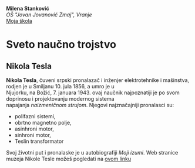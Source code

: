 **Milena Stanković** \
*OŠ "Jovan Jovanović Zmaj", Vranje*  
[Moja škola](https://www.jjzmajvranje.edu.rs)
# Sveto naučno trojstvo 
## Nikola Tesla 
**Nikola Tesla**, čuveni srpski pronalazač i inženjer elektrotehnike i mašinstva, rodjen je u Smiljanu 10. jula 1856, a umro je u   
Njujorku, na Božić, 7. januara 1943. ovaj naučnik najpoznatiji je po svom doprinosu i projektovanju modernog sistema \
napajanja *naizmeničnom strujom*. Njegovi najznačajniji pronalasci su:  

* polifazni sistemi,
* obrtno magnetno polje,
* asinhroni motor,
* sinhroni motor,
* Teslin transformator

    
Svoj životni put i pronalaske je u autobiografiji _Moji izumi_. Web stranice muzeja Nikole Tesle možeš pogledati na [ovom linku](https://sr.wikipedia.org/sr-ec/%D0%9D%D0%B8%D0%BA%D0%BE%D0%BB%D0%B0_%D0%A2%D0%B5%D1%81%D0%BB%D0%B0)
